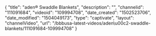 {
    "title": "aden&reg; Swaddle Blankets",
    "description": "",
    "channelid": "111091684",
    "videoid": "109994708",
    "date_created": "1502523706",
    "date_modified": "1504049173",
    "type": "captivate",
    "layout": "channelVideo",
    "url": "\/bbbusa-latest-videos\/aden\u00c2-swaddle-blankets\/111091684-109994708"
}